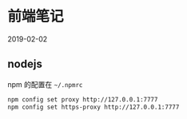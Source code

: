 # 前端笔记

2019-02-02

## nodejs

npm 的配置在 `~/.npmrc`

```sh
npm config set proxy http://127.0.0.1:7777
npm config set https-proxy http://127.0.0.1:7777
```
